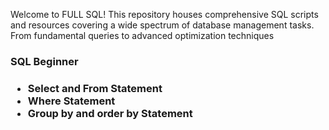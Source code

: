 Welcome to FULL SQL! This repository houses comprehensive SQL scripts and resources covering a wide spectrum of database management tasks. From fundamental queries to advanced optimization techniques

<h3>SQL Beginner<h3>
<ul>
  <li>Select and From Statement</li>
  <li>Where Statement </li>
  <li>Group by and order by Statement </li>
</ul>


